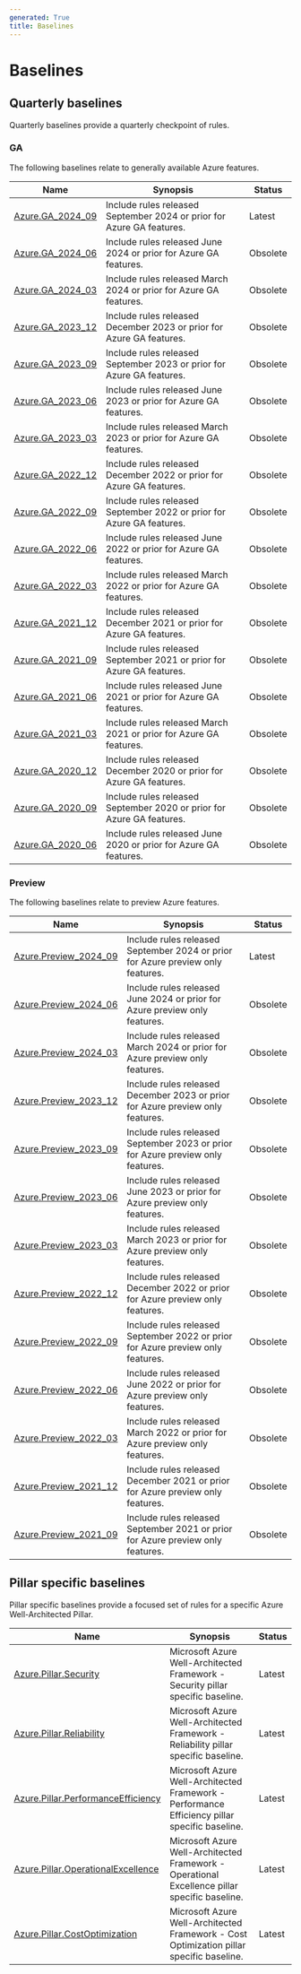 ```yaml
---
generated: True
title: Baselines
---
```


# Baselines

## Quarterly baselines

Quarterly baselines provide a quarterly checkpoint of rules.

### GA

The following baselines relate to generally available Azure features.

Name | Synopsis | Status
---- | -------- | ------
[Azure.GA_2024_09](Azure.GA_2024_09.md) | Include rules released September 2024 or prior for Azure GA features. | Latest
[Azure.GA_2024_06](Azure.GA_2024_06.md) | Include rules released June 2024 or prior for Azure GA features. | Obsolete
[Azure.GA_2024_03](Azure.GA_2024_03.md) | Include rules released March 2024 or prior for Azure GA features. | Obsolete
[Azure.GA_2023_12](Azure.GA_2023_12.md) | Include rules released December 2023 or prior for Azure GA features. | Obsolete
[Azure.GA_2023_09](Azure.GA_2023_09.md) | Include rules released September 2023 or prior for Azure GA features. | Obsolete
[Azure.GA_2023_06](Azure.GA_2023_06.md) | Include rules released June 2023 or prior for Azure GA features. | Obsolete
[Azure.GA_2023_03](Azure.GA_2023_03.md) | Include rules released March 2023 or prior for Azure GA features. | Obsolete
[Azure.GA_2022_12](Azure.GA_2022_12.md) | Include rules released December 2022 or prior for Azure GA features. | Obsolete
[Azure.GA_2022_09](Azure.GA_2022_09.md) | Include rules released September 2022 or prior for Azure GA features. | Obsolete
[Azure.GA_2022_06](Azure.GA_2022_06.md) | Include rules released June 2022 or prior for Azure GA features. | Obsolete
[Azure.GA_2022_03](Azure.GA_2022_03.md) | Include rules released March 2022 or prior for Azure GA features. | Obsolete
[Azure.GA_2021_12](Azure.GA_2021_12.md) | Include rules released December 2021 or prior for Azure GA features. | Obsolete
[Azure.GA_2021_09](Azure.GA_2021_09.md) | Include rules released September 2021 or prior for Azure GA features. | Obsolete
[Azure.GA_2021_06](Azure.GA_2021_06.md) | Include rules released June 2021 or prior for Azure GA features. | Obsolete
[Azure.GA_2021_03](Azure.GA_2021_03.md) | Include rules released March 2021 or prior for Azure GA features. | Obsolete
[Azure.GA_2020_12](Azure.GA_2020_12.md) | Include rules released December 2020 or prior for Azure GA features. | Obsolete
[Azure.GA_2020_09](Azure.GA_2020_09.md) | Include rules released September 2020 or prior for Azure GA features. | Obsolete
[Azure.GA_2020_06](Azure.GA_2020_06.md) | Include rules released June 2020 or prior for Azure GA features. | Obsolete

### Preview

The following baselines relate to preview Azure features.

Name | Synopsis | Status
---- | -------- | ------
[Azure.Preview_2024_09](Azure.Preview_2024_09.md) | Include rules released September 2024 or prior for Azure preview only features. | Latest
[Azure.Preview_2024_06](Azure.Preview_2024_06.md) | Include rules released June 2024 or prior for Azure preview only features. | Obsolete
[Azure.Preview_2024_03](Azure.Preview_2024_03.md) | Include rules released March 2024 or prior for Azure preview only features. | Obsolete
[Azure.Preview_2023_12](Azure.Preview_2023_12.md) | Include rules released December 2023 or prior for Azure preview only features. | Obsolete
[Azure.Preview_2023_09](Azure.Preview_2023_09.md) | Include rules released September 2023 or prior for Azure preview only features. | Obsolete
[Azure.Preview_2023_06](Azure.Preview_2023_06.md) | Include rules released June 2023 or prior for Azure preview only features. | Obsolete
[Azure.Preview_2023_03](Azure.Preview_2023_03.md) | Include rules released March 2023 or prior for Azure preview only features. | Obsolete
[Azure.Preview_2022_12](Azure.Preview_2022_12.md) | Include rules released December 2022 or prior for Azure preview only features. | Obsolete
[Azure.Preview_2022_09](Azure.Preview_2022_09.md) | Include rules released September 2022 or prior for Azure preview only features. | Obsolete
[Azure.Preview_2022_06](Azure.Preview_2022_06.md) | Include rules released June 2022 or prior for Azure preview only features. | Obsolete
[Azure.Preview_2022_03](Azure.Preview_2022_03.md) | Include rules released March 2022 or prior for Azure preview only features. | Obsolete
[Azure.Preview_2021_12](Azure.Preview_2021_12.md) | Include rules released December 2021 or prior for Azure preview only features. | Obsolete
[Azure.Preview_2021_09](Azure.Preview_2021_09.md) | Include rules released September 2021 or prior for Azure preview only features. | Obsolete

## Pillar specific baselines

Pillar specific baselines provide a focused set of rules for a specific Azure Well-Architected Pillar.

Name | Synopsis | Status
---- | -------- | ------
[Azure.Pillar.Security](Azure.Pillar.Security.md) | Microsoft Azure Well-Architected Framework - Security pillar specific baseline. | Latest
[Azure.Pillar.Reliability](Azure.Pillar.Reliability.md) | Microsoft Azure Well-Architected Framework - Reliability pillar specific baseline. | Latest
[Azure.Pillar.PerformanceEfficiency](Azure.Pillar.PerformanceEfficiency.md) | Microsoft Azure Well-Architected Framework - Performance Efficiency pillar specific baseline. | Latest
[Azure.Pillar.OperationalExcellence](Azure.Pillar.OperationalExcellence.md) | Microsoft Azure Well-Architected Framework - Operational Excellence pillar specific baseline. | Latest
[Azure.Pillar.CostOptimization](Azure.Pillar.CostOptimization.md) | Microsoft Azure Well-Architected Framework - Cost Optimization pillar specific baseline. | Latest
